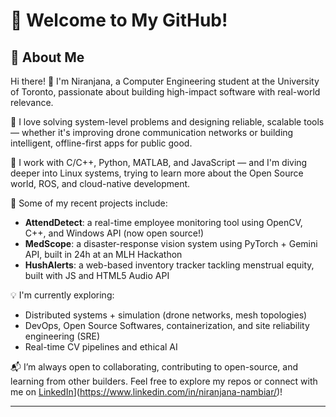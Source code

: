 # 🚀 Welcome to My GitHub!  

## 👋 About Me  
Hi there! 👋 I'm Niranjana, a Computer Engineering student at the University of Toronto, passionate about building high-impact software with real-world relevance.

🔧 I love solving system-level problems and designing reliable, scalable tools — whether it's improving drone communication networks or building intelligent, offline-first apps for public good.

🧠 I work with C/C++, Python, MATLAB, and JavaScript — and I'm diving deeper into Linux systems, trying to learn more about the Open Source world, ROS, and cloud-native development.

🚀 Some of my recent projects include:
- **AttendDetect**: a real-time employee monitoring tool using OpenCV, C++, and Windows API (now open source!)
- **MedScope**: a disaster-response vision system using PyTorch + Gemini API, built in 24h at an MLH Hackathon
- **HushAlerts**: a web-based inventory tracker tackling menstrual equity, built with JS and HTML5 Audio API

💡 I'm currently exploring:
- Distributed systems + simulation (drone networks, mesh topologies)
- DevOps, Open Source Softwares, containerization, and site reliability engineering (SRE)
- Real-time CV pipelines and ethical AI

📬 I’m always open to collaborating, contributing to open-source, and learning from other builders. Feel free to explore my repos or connect with me on [LinkedIn]([https://www.linkedin.com/in/niranjana-nambiar/)](https://www.linkedin.com/in/niranjana-nambiar/)!

---


